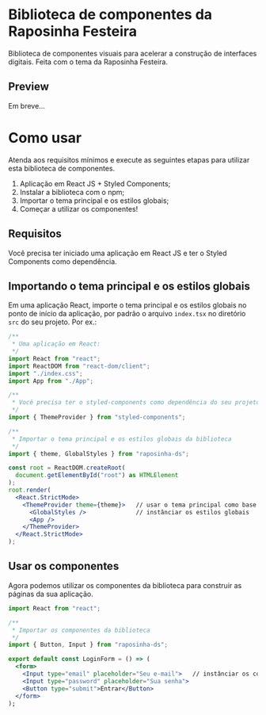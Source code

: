 # Biblioteca de componentes da Raposinha Festeira

Biblioteca de componentes visuais para acelerar a construção de interfaces digitais. Feita com o tema da Raposinha Festeira.

## Preview

Em breve...

# Como usar

Atenda aos requisitos mínimos e execute as seguintes etapas para utilizar esta biblioteca de componentes.

1. Aplicação em React JS + Styled Components;
2. Instalar a biblioteca com o npm;
3. Importar o tema principal e os estilos globais;
4. Começar a utilizar os componentes!

## Requisitos

Você precisa ter iniciado uma aplicação em React JS e ter o Styled Components como dependência.

<!-- ## Instalar a biblioteca

Em desenvolvimento... -->

## Importando o tema principal e os estilos globais

Em uma aplicação React, importe o tema principal e os estilos globais no ponto de início da aplicação, por padrão o arquivo `index.tsx` no diretório `src` do seu projeto. Por ex.:

```jsx
/**
 * Uma aplicação em React:
 */
import React from "react";
import ReactDOM from "react-dom/client";
import "./index.css";
import App from "./App";

/**
 * Você precisa ter o styled-components como dependência do seu projeto
 */
import { ThemeProvider } from "styled-components";

/**
 * Importar o tema principal e os estilos globais da biblioteca
 */
import { theme, GlobalStyles } from "raposinha-ds";

const root = ReactDOM.createRoot(
  document.getElementById("root") as HTMLElement
);
root.render(
  <React.StrictMode>
    <ThemeProvider theme={theme}>   // usar o tema principal como base do ThemeProvider do styled-components
      <GlobalStyles />              // instânciar os estilos globais
      <App />
    </ThemeProvider>
  </React.StrictMode>
);
```

## Usar os componentes

Agora podemos utilizar os componentes da biblioteca para construir as páginas da sua aplicação.

```jsx
import React from "react";

/**
 * Importar os componentes da biblioteca
 */
import { Button, Input } from "raposinha-ds";

export default const LoginForm = () => (
  <form>
    <Input type="email" placeholder="Seu e-mail">   // instânciar os componentes
    <Input type="password" placeholder="Sua senha">
    <Button type="submit">Entrar</Button>
  </form>
);
```
